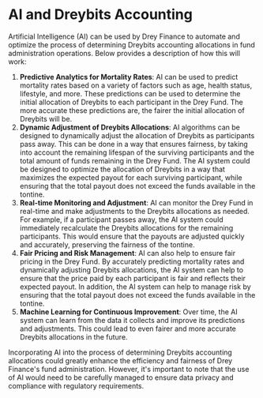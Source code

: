 # AI and Dreybits Accounting

Artificial Intelligence (AI) can be used by Drey Finance to automate and optimize the process of determining Dreybits accounting allocations in fund administration operations. Below provides a description of how this will work:

1. **Predictive Analytics for Mortality Rates**: AI can be used to predict mortality rates based on a variety of factors such as age, health status, lifestyle, and more. These predictions can be used to determine the initial allocation of Dreybits to each participant in the Drey Fund. The more accurate these predictions are, the fairer the initial allocation of Dreybits will be.
2. **Dynamic Adjustment of Dreybits Allocations**: AI algorithms can be designed to dynamically adjust the allocation of Dreybits as participants pass away. This can be done in a way that ensures fairness, by taking into account the remaining lifespan of the surviving participants and the total amount of funds remaining in the Drey Fund. The AI system could be designed to optimize the allocation of Dreybits in a way that maximizes the expected payout for each surviving participant, while ensuring that the total payout does not exceed the funds available in the tontine.
3. **Real-time Monitoring and Adjustment**: AI can monitor the Drey Fund in real-time and make adjustments to the Dreybits allocations as needed. For example, if a participant passes away, the AI system could immediately recalculate the Dreybits allocations for the remaining participants. This would ensure that the payouts are adjusted quickly and accurately, preserving the fairness of the tontine.
4. **Fair Pricing and Risk Management**: AI can also help to ensure fair pricing in the Drey Fund. By accurately predicting mortality rates and dynamically adjusting Dreybits allocations, the AI system can help to ensure that the price paid by each participant is fair and reflects their expected payout. In addition, the AI system can help to manage risk by ensuring that the total payout does not exceed the funds available in the tontine.
5. **Machine Learning for Continuous Improvement**: Over time, the AI system can learn from the data it collects and improve its predictions and adjustments. This could lead to even fairer and more accurate Dreybits allocations in the future.

Incorporating AI into the process of determining Dreybits accounting allocations could greatly enhance the efficiency and fairness of Drey Finance's fund administration. However, it's important to note that the use of AI would need to be carefully managed to ensure data privacy and compliance with regulatory requirements.
